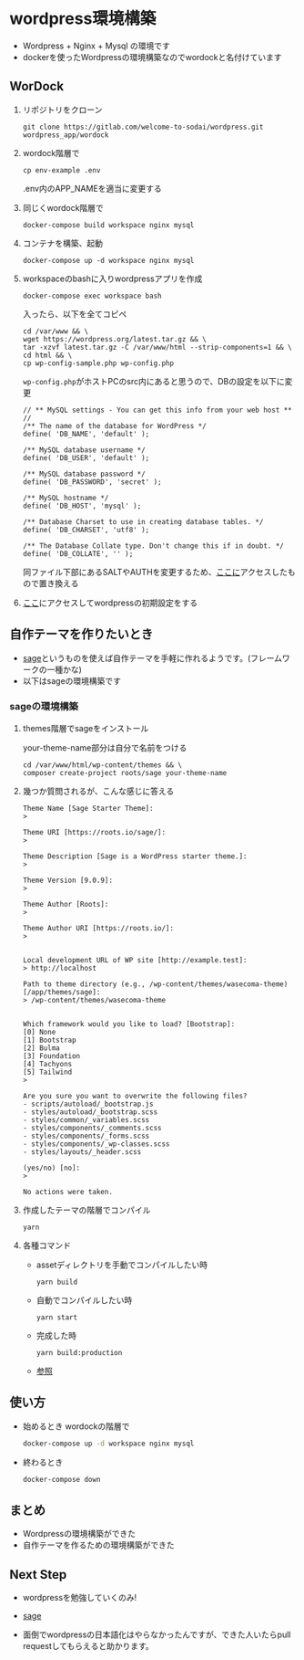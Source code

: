 # wordpress環境構築

- Wordpress + Nginx + Mysql の環境です
- dockerを使ったWordpressの環境構築なのでwordockと名付けています



## WorDock

1. リポジトリをクローン

   ```
   git clone https://gitlab.com/welcome-to-sodai/wordpress.git wordpress_app/wordock
   ```

2. wordock階層で

   ```
   cp env-example .env
   ```
   .env内のAPP_NAMEを適当に変更する

3. 同じくwordock階層で

   ```
   docker-compose build workspace nginx mysql
   ```

4. コンテナを構築、起動

   ```
   docker-compose up -d workspace nginx mysql
   ```

5. workspaceのbashに入りwordpressアプリを作成

   `docker-compose exec workspace bash`

   入ったら、以下を全てコピペ

   ```
   cd /var/www && \
   wget https://wordpress.org/latest.tar.gz && \
   tar -xzvf latest.tar.gz -C /var/www/html --strip-components=1 && \
   cd html && \
   cp wp-config-sample.php wp-config.php
   ```

   `wp-config.php`がホストPCのsrc内にあると思うので、DBの設定を以下に変更

   ```
   // ** MySQL settings - You can get this info from your web host ** //
   /** The name of the database for WordPress */
   define( 'DB_NAME', 'default' );
   
   /** MySQL database username */
   define( 'DB_USER', 'default' );
   
   /** MySQL database password */
   define( 'DB_PASSWORD', 'secret' );
   
   /** MySQL hostname */
   define( 'DB_HOST', 'mysql' );
   
   /** Database Charset to use in creating database tables. */
   define( 'DB_CHARSET', 'utf8' );
   
   /** The Database Collate type. Don't change this if in doubt. */
   define( 'DB_COLLATE', '' );
   ```

   同ファイル下部にあるSALTやAUTHを変更するため、[ここに](https://api.wordpress.org/secret-key/1.1/salt/)アクセスしたもので置き換える

6. [ここ](http://localhost/wp-admin/install.php)にアクセスしてwordpressの初期設定をする

## 自作テーマを作りたいとき

- [sage](https://roots.io/sage/)というものを使えば自作テーマを手軽に作れるようです。(フレームワークの一種かな)
- 以下はsageの環境構築です

### sageの環境構築

1. themes階層でsageをインストール

   your-theme-name部分は自分で名前をつける

   ```
   cd /var/www/html/wp-content/themes && \
   composer create-project roots/sage your-theme-name
   ```

2. 幾つか質問されるが、こんな感じに答える

   ```
   Theme Name [Sage Starter Theme]:
   > 

   Theme URI [https://roots.io/sage/]:
   > 

   Theme Description [Sage is a WordPress starter theme.]:
   > 

   Theme Version [9.0.9]:
   > 

   Theme Author [Roots]:
   > 

   Theme Author URI [https://roots.io/]:
   > 


   Local development URL of WP site [http://example.test]:
   > http://localhost 

   Path to theme directory (e.g., /wp-content/themes/wasecoma-theme) [/app/themes/sage]:
   > /wp-content/themes/wasecoma-theme


   Which framework would you like to load? [Bootstrap]:
   [0] None
   [1] Bootstrap
   [2] Bulma
   [3] Foundation
   [4] Tachyons
   [5] Tailwind
   > 

   Are you sure you want to overwrite the following files?
   - scripts/autoload/_bootstrap.js
   - styles/autoload/_bootstrap.scss
   - styles/common/_variables.scss
   - styles/components/_comments.scss
   - styles/components/_forms.scss
   - styles/components/_wp-classes.scss
   - styles/layouts/_header.scss

   (yes/no) [no]:
   > 

   No actions were taken.
   ```

3. 作成したテーマの階層でコンパイル

   `yarn`

4. 各種コマンド
   
   - assetディレクトリを手動でコンパイルしたい時

      `yarn build`

   - 自動でコンパイルしたい時

      `yarn start`

   - 完成した時

      `yarn build:production`

   - [参照](https://roots.io/docs/sage/9.x/compiling-assets/#available-build-commands)



## 使い方

- 始めるとき wordockの階層で
   ```bash
   docker-compose up -d workspace nginx mysql
   ```
- 終わるとき
   ```bash
   docker-compose down
   ```

## まとめ

- Wordpressの環境構築ができた
- 自作テーマを作るための環境構築ができた

## Next Step

- wordpressを勉強していくのみ!

- [sage](https://roots.io/docs/sage/9.x/installation/#browsersync-configuration)

- 面倒でwordpressの日本語化はやらなかったんですが、できた人いたらpull requestしてもらえると助かります。

  

   
